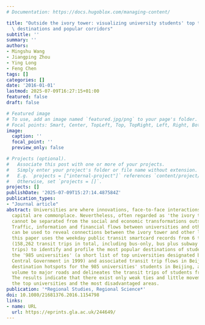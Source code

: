 ```yaml
---
# Documentation: https://docs.hugoblox.com/managing-content/

title: "Outside the ivory tower: visualizing university students' top transit-trip\
  \ destinations and popular corridors"
subtitle: ''
summary: ''
authors:
- Mingshu Wang
- Jiangping Zhou
- Ying Long
- Feng Chen
tags: []
categories: []
date: '2016-01-01'
lastmod: 2025-07-09T16:27:15+01:00
featured: false
draft: false

# Featured image
# To use, add an image named `featured.jpg/png` to your page's folder.
# Focal points: Smart, Center, TopLeft, Top, TopRight, Left, Right, BottomLeft, Bottom, BottomRight.
image:
  caption: ''
  focal_point: ''
  preview_only: false

# Projects (optional).
#   Associate this post with one or more of your projects.
#   Simply enter your project's folder or file name without extension.
#   E.g. `projects = ["internal-project"]` references `content/project/deep-learning/index.md`.
#   Otherwise, set `projects = []`.
projects: []
publishDate: '2025-07-09T15:27:14.487584Z'
publication_types:
- "Journal article"
abstract: Universities are where innovations, face-to-face interactions and social
  capital are commonplace. Nevertheless, often regarded as 'the ivory tower', universities
  cannot be separated from the social and economic transformations outside of them.
  Traffic, information and financial flows between universities and other locations
  can be used to reveal connections between the ivory tower and other locales. Therefore,
  this paper uses the weekday public transit smartcard records from 6 to 9 April 2010
  (158,262 transit trips in total, including bus-only, bus plus subway and subway-only
  trips) to identify and profile the most popular destinations of student riders from
  the '985 universities' (a short list of top universities designated by the Chinese
  Central Government in 1999) and associated transit trip flows in Beijing. It identifies
  destination hotspots for the 985 universities' students in Beijing, allocates traffic
  volume to major roads and delineates the transit trips of students from each campus.
  The results indicate that there exist only weak ties and little movement between
  the top universities and the most disadvantaged areas.
publication: '*Regional Studies, Regional Science*'
doi: 10.1080/21681376.2016.1154798
links:
- name: URL
  url: https://eprints.gla.ac.uk/244649/
---
```

